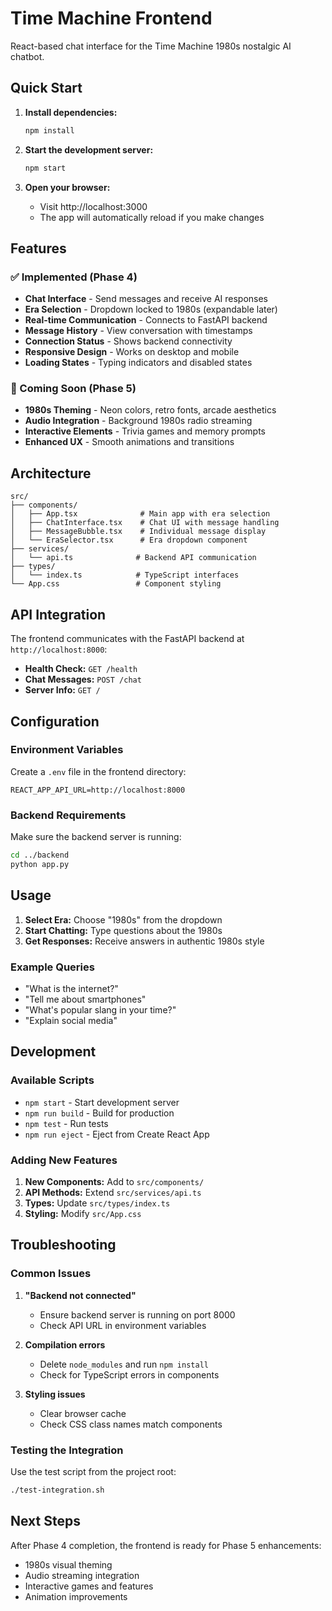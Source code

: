 # Time Machine Frontend

React-based chat interface for the Time Machine 1980s nostalgic AI chatbot.

## Quick Start

1. **Install dependencies:**
   ```bash
   npm install
   ```

2. **Start the development server:**
   ```bash
   npm start
   ```

3. **Open your browser:**
   - Visit http://localhost:3000
   - The app will automatically reload if you make changes

## Features

### ✅ Implemented (Phase 4)
- **Chat Interface** - Send messages and receive AI responses
- **Era Selection** - Dropdown locked to 1980s (expandable later)
- **Real-time Communication** - Connects to FastAPI backend
- **Message History** - View conversation with timestamps
- **Connection Status** - Shows backend connectivity
- **Responsive Design** - Works on desktop and mobile
- **Loading States** - Typing indicators and disabled states

### 🔄 Coming Soon (Phase 5)
- **1980s Theming** - Neon colors, retro fonts, arcade aesthetics
- **Audio Integration** - Background 1980s radio streaming
- **Interactive Elements** - Trivia games and memory prompts
- **Enhanced UX** - Smooth animations and transitions

## Architecture

```
src/
├── components/
│   ├── App.tsx              # Main app with era selection
│   ├── ChatInterface.tsx    # Chat UI with message handling
│   ├── MessageBubble.tsx    # Individual message display
│   └── EraSelector.tsx      # Era dropdown component
├── services/
│   └── api.ts              # Backend API communication
├── types/
│   └── index.ts            # TypeScript interfaces
└── App.css                 # Component styling
```

## API Integration

The frontend communicates with the FastAPI backend at `http://localhost:8000`:

- **Health Check:** `GET /health`
- **Chat Messages:** `POST /chat`
- **Server Info:** `GET /`

## Configuration

### Environment Variables

Create a `.env` file in the frontend directory:
```
REACT_APP_API_URL=http://localhost:8000
```

### Backend Requirements

Make sure the backend server is running:
```bash
cd ../backend
python app.py
```

## Usage

1. **Select Era:** Choose "1980s" from the dropdown
2. **Start Chatting:** Type questions about the 1980s
3. **Get Responses:** Receive answers in authentic 1980s style

### Example Queries

- "What is the internet?"
- "Tell me about smartphones"
- "What's popular slang in your time?"
- "Explain social media"

## Development

### Available Scripts

- `npm start` - Start development server
- `npm run build` - Build for production
- `npm test` - Run tests
- `npm run eject` - Eject from Create React App

### Adding New Features

1. **New Components:** Add to `src/components/`
2. **API Methods:** Extend `src/services/api.ts`
3. **Types:** Update `src/types/index.ts`
4. **Styling:** Modify `src/App.css`

## Troubleshooting

### Common Issues

1. **"Backend not connected"**
   - Ensure backend server is running on port 8000
   - Check API URL in environment variables

2. **Compilation errors**
   - Delete `node_modules` and run `npm install`
   - Check for TypeScript errors in components

3. **Styling issues**
   - Clear browser cache
   - Check CSS class names match components

### Testing the Integration

Use the test script from the project root:
```bash
./test-integration.sh
```

## Next Steps

After Phase 4 completion, the frontend is ready for Phase 5 enhancements:
- 1980s visual theming
- Audio streaming integration  
- Interactive games and features
- Animation improvements